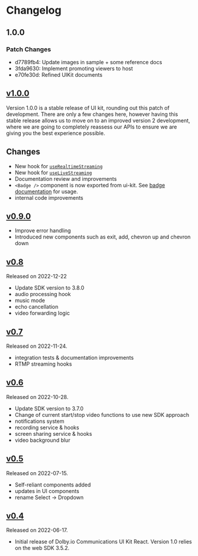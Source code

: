 # Changelog

## 1.0.0

### Patch Changes

- d7789fb4: Update images in sample + some reference docs
- 3fda9630: Implement promoting viewers to host
- e70fe30d: Refined UIKit documents

## [v1.0.0](https://www.npmjs.com/package/@dolbyio/comms-uikit-react/v/1.0.0)

Version 1.0.0 is a stable release of UI kit, rounding out this patch of development. There are only a few changes here, however having this stable release allows us to move on to an improved version 2 development, where we are going to completely reassess our APIs to ensure we are giving you the best experience possible.

## Changes

- New hook for [`useRealtimeStreaming`](./documentation/hooks/useRealTimeStreaming.md)
- New hook for [`useLiveStreaming`](./documentation/hooks/useLiveStreaming.md)
- Documentation review and improvements
- `<Badge />` component is now exported from ui-kit. See [badge documentation](./documentation/components/Badge.md) for usage.
- internal code improvements

## [v0.9.0](https://www.npmjs.com/package/@dolbyio/comms-uikit-react/v/0.9.0)

- Improve error handling
- Introduced new components such as exit, add, chevron up and chevron down

## [v0.8](https://www.npmjs.com/package/@dolbyio/comms-uikit-react/v/0.8.0)

Released on 2022-12-22

- Update SDK version to 3.8.0
- audio processing hook
- music mode
- echo cancellation
- video forwarding logic

## [v0.7](https://www.npmjs.com/package/@dolbyio/comms-uikit-react/v/0.7.0)

Released on 2022-11-24.

- integration tests & documentation improvements
- RTMP streaming hooks

## [v0.6](https://www.npmjs.com/package/@dolbyio/comms-uikit-react/v/0.6.0)

Released on 2022-10-28.

- Update SDK version to 3.7.0
- Change of current start/stop video functions to use new SDK approach
- notifications system
- recording service & hooks
- screen sharing service & hooks
- video background blur

## [v0.5](https://www.npmjs.com/package/@dolbyio/comms-uikit-react/v/0.5.13)

Released on 2022-07-15.

- Self-reliant components added
- updates in UI components
- rename Select -> Dropdown

## [v0.4](https://www.npmjs.com/package/@dolbyio/comms-uikit-react/v/0.4.2)

Released on 2022-06-17.

- Initial release of Dolby.io Communications UI Kit React. Version 1.0 relies on the web SDK 3.5.2.

